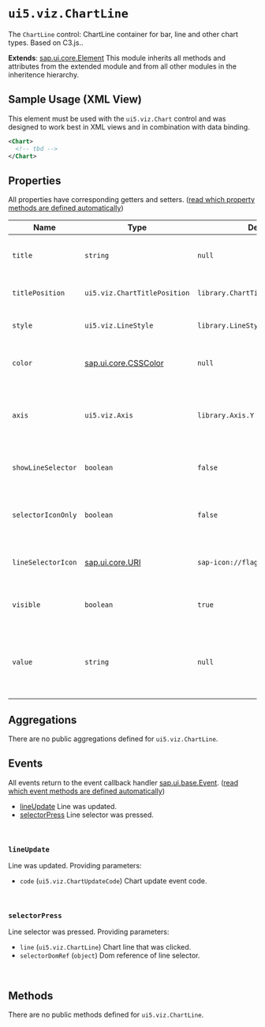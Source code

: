 # `ui5.viz.ChartLine`
The <code>ChartLine</code> control: ChartLine container for bar, line and other chart types. Based on C3.js..

**Extends**: [sap.ui.core.Element](https://openui5.hana.ondemand.com/#/api/sap.ui.core.Element) This module inherits all methods and attributes from the extended module and from all other modules in the inheritence hierarchy.

## Sample Usage (XML View)
This element must be used with the <code>ui5.viz.Chart</code> control and was designed to work best in XML views and in combination with data binding.
```xml
<Chart>
  <!-- tbd -->
</Chart>
```

## Properties
All properties have corresponding getters and setters. ([read which property methods are defined automatically](https://sapui5.hana.ondemand.com/#/api/sap.ui.base.ManagedObject))

| Name | Type | Default | Description |
| --- | --- | --- | --- |
| `title` | `string` | `null` | Sets the ttitleext of the ChartLine. |
| `titlePosition` | `ui5.viz.ChartTitlePosition` | `library.ChartTitlePosition.Start` | Sets the position of the title. |
| `style` | `ui5.viz.LineStyle` | `library.LineStyle.Default` | Sets the style of the line. |
| `color` | [sap.ui.core.CSSColor](https://openui5.hana.ondemand.com/#/api/sap.ui.core.CSSColor) | `null` | Sets a custom color for the line. |
| `axis` | `ui5.viz.Axis` | `library.Axis.Y` | Sets the referenced y axis the line value property is related to. |
| `showLineSelector` | `boolean` | `false` | Sets the visibility of a line selector. |
| `selectorIconOnly` | `boolean` | `false` | Sets if only icon or icon with circle should be displayed. |
| `lineSelectorIcon` | [sap.ui.core.URI](https://openui5.hana.ondemand.com/#/api/sap.ui.core.URI) | `sap-icon://flag` | Sets the the icon for the line selector. |
| `visible` | `boolean` | `true` | Sets visibility of the element. |
| `value` | `string` | `null` | Sets value that is matching a position on the assigned axis. |

## Aggregations
There are no public aggregations defined for `ui5.viz.ChartLine`.

## Events
All events return to the event callback handler [sap.ui.base.Event](https://openui5.hana.ondemand.com/#/api/sap.ui.base.Event). ([read which event methods are defined automatically](https://sapui5.hana.ondemand.com/#/api/sap.ui.base.ManagedObject))
* <a href="#lineUpdate">lineUpdate</a> Line was updated.
* <a href="#selectorPress">selectorPress</a> Line selector was pressed.

<br/>

<a name="lineUpdate"></a>

### `lineUpdate`
Line was updated. Providing parameters:
* `code` (`ui5.viz.ChartUpdateCode`) Chart update event code.

<br/>

<a name="selectorPress"></a>

### `selectorPress`
Line selector was pressed. Providing parameters:
* `line` (`ui5.viz.ChartLine`) Chart line that was clicked.
* `selectorDomRef` (`object`) Dom reference of line selector.

<br/>


## Methods
There are no public methods defined for `ui5.viz.ChartLine`.

<br/>


